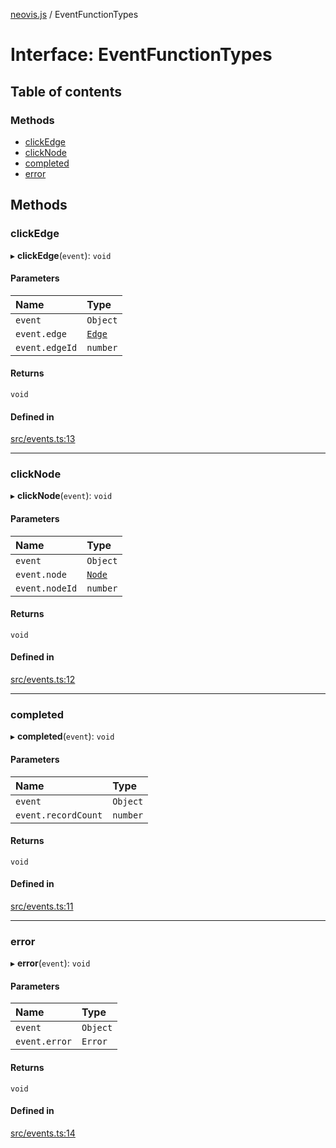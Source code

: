 [neovis.js](../README.md) / EventFunctionTypes

# Interface: EventFunctionTypes

## Table of contents

### Methods

- [clickEdge](EventFunctionTypes.md#clickedge)
- [clickNode](EventFunctionTypes.md#clicknode)
- [completed](EventFunctionTypes.md#completed)
- [error](EventFunctionTypes.md#error)

## Methods

### clickEdge

▸ **clickEdge**(`event`): `void`

#### Parameters

| Name | Type |
| :------ | :------ |
| `event` | `Object` |
| `event.edge` | [`Edge`](Edge.md) |
| `event.edgeId` | `number` |

#### Returns

`void`

#### Defined in

[src/events.ts:13](https://github.com/thebestnom/neovis.js/blob/441899a/src/events.ts#L13)

___

### clickNode

▸ **clickNode**(`event`): `void`

#### Parameters

| Name | Type |
| :------ | :------ |
| `event` | `Object` |
| `event.node` | [`Node`](Node.md) |
| `event.nodeId` | `number` |

#### Returns

`void`

#### Defined in

[src/events.ts:12](https://github.com/thebestnom/neovis.js/blob/441899a/src/events.ts#L12)

___

### completed

▸ **completed**(`event`): `void`

#### Parameters

| Name | Type |
| :------ | :------ |
| `event` | `Object` |
| `event.recordCount` | `number` |

#### Returns

`void`

#### Defined in

[src/events.ts:11](https://github.com/thebestnom/neovis.js/blob/441899a/src/events.ts#L11)

___

### error

▸ **error**(`event`): `void`

#### Parameters

| Name | Type |
| :------ | :------ |
| `event` | `Object` |
| `event.error` | `Error` |

#### Returns

`void`

#### Defined in

[src/events.ts:14](https://github.com/thebestnom/neovis.js/blob/441899a/src/events.ts#L14)
